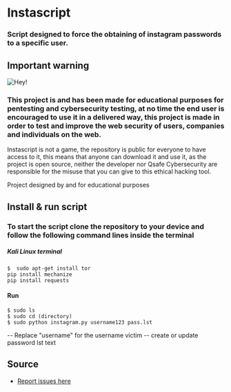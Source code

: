 #  Instascript
### Script designed to force the obtaining of instagram passwords to a specific user.

## Important warning

![Hey!](https://media.giphy.com/media/CDJo4EgHwbaPS/giphy.gif)

### This project is and has been made for educational purposes for pentesting and cybersecurity testing, at no time the end user is encouraged to use it in a delivered way, this project is made in order to test and improve the web security of users, companies and individuals on the web.

Instascript is not a game, the repository is public for everyone to have access to it, this means that anyone can download it and use it, as the project is open source, neither the developer nor Qsafe Cybersecurity are responsible for the misuse that you can give to this ethical hacking tool. 

Project designed by and for educational purposes

## Install & run script

### To start the script clone the repository to your device and follow the following command lines inside the terminal 
##### Kali Linux terminal 
	$  sudo apt-get install tor
	pip install mechanize 
	pip install requests

#### Run
	$ sudo ls
	$ sudo cd (directory)
	$ sudo python instagram.py username123 pass.lst

-- Replace "username" for the username victim
-- create or update password lst text



## Source
- [Report issues here](https://github.com/Solarions1/instascript/issues)
